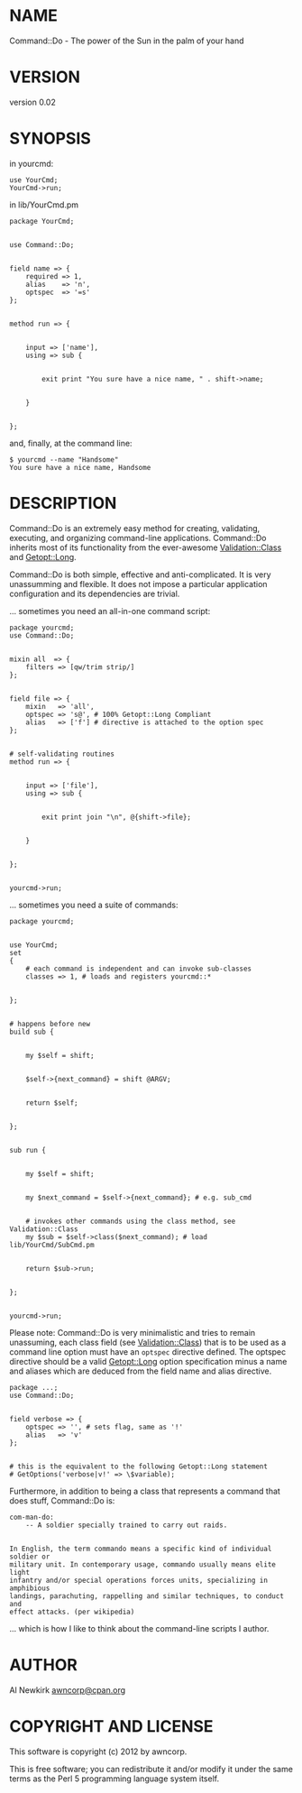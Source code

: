 # NAME

Command::Do - The power of the Sun in the palm of your hand

# VERSION

version 0.02

# SYNOPSIS

in yourcmd:

    use YourCmd;
    YourCmd->run;

in lib/YourCmd.pm

    package YourCmd;
    

    use Command::Do;
    

    field name => {
        required => 1,
        alias    => 'n',
        optspec  => '=s'
    };
    

    method run => {
        

        input => ['name'],
        using => sub {
            

            exit print "You sure have a nice name, " . shift->name;
            

        }
        

    };

and, finally, at the command line:

    $ yourcmd --name "Handsome"
    You sure have a nice name, Handsome

# DESCRIPTION

Command::Do is an extremely easy method for creating, validating, executing, and
organizing command-line applications. Command::Do inherits most of its
functionality from the ever-awesome [Validation::Class](http://search.cpan.org/perldoc?Validation::Class) and [Getopt::Long](http://search.cpan.org/perldoc?Getopt::Long).

Command::Do is both simple, effective and anti-complicated. It is very
unassumming and flexible. It does not impose a particular application
configuration and its dependencies are trivial.

... sometimes you need an all-in-one command script:

    package yourcmd;
    use Command::Do;
    

    mixin all  => {
        filters => [qw/trim strip/]
    };
    

    field file => {
        mixin   => 'all',
        optspec => 's@', # 100% Getopt::Long Compliant
        alias   => ['f'] # directive is attached to the option spec
    }; 
    

    # self-validating routines
    method run => {
    

        input => ['file'],
        using => sub {
            

            exit print join "\n", @{shift->file};
            

        }
        

    };
    

    yourcmd->run;

... sometimes you need a suite of commands:

    package yourcmd;
    

    use YourCmd;
    set
    {
        # each command is independent and can invoke sub-classes
        classes => 1, # loads and registers yourcmd::*
        

    };
    

    # happens before new
    build sub {
        

        my $self = shift;
        

        $self->{next_command} = shift @ARGV;
        

        return $self;
        

    };
    

    sub run {
    

        my $self = shift;
        

        my $next_command = $self->{next_command}; # e.g. sub_cmd
        

        # invokes other commands using the class method, see Validation::Class
        my $sub = $self->class($next_command); # load lib/YourCmd/SubCmd.pm
        

        return $sub->run;
        

    };
    

    yourcmd->run;

Please note: Command::Do is very minimalistic and tries to remain unassuming,
each class field (see [Validation::Class](http://search.cpan.org/perldoc?Validation::Class)) that is to be used as a command line
option must have an `optspec` directive defined. The optspec directive should
be a valid [Getopt::Long](http://search.cpan.org/perldoc?Getopt::Long) option specification minus a name and aliases which
are deduced from the field name and alias directive.

    package ...;
    use Command::Do;
    

    field verbose => {
        optspec => '', # sets flag, same as '!'
        alias   => 'v'
    };
    

    # this is the equivalent to the following Getopt::Long statement
    # GetOptions('verbose|v!' => \$variable);

Furthermore, in addition to being a class that represents a command that does
stuff, Command::Do is:

    com-man-do:
        -- A soldier specially trained to carry out raids.
    

    In English, the term commando means a specific kind of individual soldier or
    military unit. In contemporary usage, commando usually means elite light
    infantry and/or special operations forces units, specializing in amphibious
    landings, parachuting, rappelling and similar techniques, to conduct and
    effect attacks. (per wikipedia)

... which is how I like to think about the command-line scripts I author.

# AUTHOR

Al Newkirk <awncorp@cpan.org>

# COPYRIGHT AND LICENSE

This software is copyright (c) 2012 by awncorp.

This is free software; you can redistribute it and/or modify it under
the same terms as the Perl 5 programming language system itself.